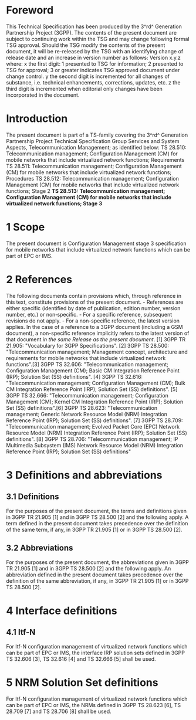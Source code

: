 # Foreword
This Technical Specification has been produced by the 3^rd^ Generation
Partnership Project (3GPP).
The contents of the present document are subject to continuing work within the
TSG and may change following formal TSG approval. Should the TSG modify the
contents of the present document, it will be re-released by the TSG with an
identifying change of release date and an increase in version number as
follows:
Version x.y.z
where:
x the first digit:
1 presented to TSG for information;
2 presented to TSG for approval;
3 or greater indicates TSG approved document under change control.
y the second digit is incremented for all changes of substance, i.e. technical
enhancements, corrections, updates, etc.
z the third digit is incremented when editorial only changes have been
incorporated in the document.
# Introduction
The present document is part of a TS-family covering the 3^rd^ Generation
Partnership Project Technical Specification Group Services and System Aspects,
Telecommunication Management; as identified below:
TS 28.510: Telecommunication management; Configuration Management (CM) for
mobile networks that include virtualized network functions; Requirements
TS 28.511: Telecommunication management; Configuration Management (CM) for
mobile networks that include virtualized network functions; Procedures
TS 28.512: Telecommunication management; Configuration Management (CM) for
mobile networks that include virtualized network functions; Stage 2
**TS 28.513: Telecommunication management; Configuration Management (CM) for
mobile networks that include virtualized network functions; Stage 3**
# 1 Scope
The present document is Configuration Management stage 3 specification for
mobile networks that include virtualized network functions which can be part
of EPC or IMS.
# 2 References
The following documents contain provisions which, through reference in this
text, constitute provisions of the present document.
\- References are either specific (identified by date of publication, edition
number, version number, etc.) or non‑specific.
\- For a specific reference, subsequent revisions do not apply.
\- For a non-specific reference, the latest version applies. In the case of a
reference to a 3GPP document (including a GSM document), a non-specific
reference implicitly refers to the latest version of that document _in the
same Release as the present document_.
[1] 3GPP TR 21.905: \"Vocabulary for 3GPP Specifications\".
[2] 3GPP TS 28.500: \"Telecommunication management; Management concept,
architecture and requirements for mobile networks that include virtualized
network functions\".[3] 3GPP TS 32.606: \"Telecommunication management;
Configuration Management (CM); Basic CM Integration Reference Point (IRP);
Solution Set (SS) definitions\".
[4] 3GPP TS 32.616: \"Telecommunication management; Configuration Management
(CM); Bulk CM Integration Reference Point (IRP); Solution Set (SS)
definitions\".
[5] 3GPP TS 32.666: \"Telecommunication management; Configuration Management
(CM); Kernel CM Integration Reference Point (IRP); Solution Set (SS)
definitions\".[6] 3GPP TS 28.623: "Telecommunication management; Generic
Network Resource Model (NRM) Integration Reference Point (IRP); Solution Set
(SS) definitions".
[7] 3GPP TS 28.709: "Telecommunication management; Evolved Packet Core (EPC)
Network Resource Model (NRM) Integration Reference Point (IRP); Solution Set
(SS) definitions".
[8] 3GPP TS 28.706: "Telecommunication management; IP Multimedia Subsystem
(IMS) Network Resource Model (NRM) Integration Reference Point (IRP); Solution
Set (SS) definitions"
# 3 Definitions and abbreviations
## 3.1 Definitions
For the purposes of the present document, the terms and definitions given in
3GPP TR 21.905 [1] and in 3GPP TS 28.500 [2] and the following apply. A term
defined in the present document takes precedence over the definition of the
same term, if any, in 3GPP TR 21.905 [1] or in 3GPP TS 28.500 [2].
## 3.2 Abbreviations
For the purposes of the present document, the abbreviations given in 3GPP TR
21.905 [1] and in 3GPP TS 28.500 [2] and the following apply. An abbreviation
defined in the present document takes precedence over the definition of the
same abbreviation, if any, in 3GPP TR 21.905 [1] or in 3GPP TS 28.500 [2].
# 4 Interface definitions
## 4.1 Itf-N
For Itf-N configuration management of virtualized network functions which can
be part of EPC or IMS, the interface IRP solution sets defined in 3GPP TS
32.606 [3], TS 32.616 [4] and TS 32.666 [5] shall be used.
# 5 NRM Solution Set definitions
For Itf-N configuration management of virtualized network functions which can
be part of EPC or IMS, the NRMs defined in 3GPP TS 28.623 [6], TS 28.709 [7]
and TS 28.706 [8] shall be used.
#